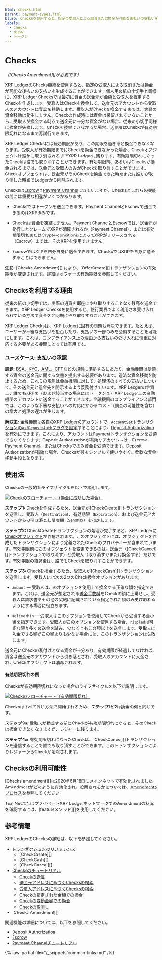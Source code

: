 ```yaml
---
html: checks.html
parent: payment-types.html
blurb: Checksを使用すると、指定の受取人による取消または換金が可能な後払いの支払いを生成することができます。
labels:
  - Checks
  - 支払い
  - トークン
---
```

# Checks

_（[Checks Amendment][]が必要です）_

XRP LedgerのChecks機能を使用すると、指定の受取人による取消または換金が可能な後払いの支払いを生成することができます。個人用の紙の小切手と同様に、XRP Ledger Checksでは最初に資金の送金元が金額と受取人を指定するCheckを作成します。受取人はCheckを換金して、送金元のアカウントから受取人のアカウントに資金を移動します。受取人がCheckを換金するまでは、実際の資金移動は発生しません。Checkの作成時には資金は保留されていないことから、受取人が換金する時点で送金元に十分な資金がない場合、従来の小切手同様に換金が失敗します。Checkを換金できなかった場合、送信者はCheckが有効期限切れになるまで再試行できます。

XRP Ledger Checksには有効期限があり、この期限を過ぎると換金できなくなります。受取人が有効期限までにCheckを換金できなかった場合、Checkオブジェクトは誰かに取り消されるまでXRP Ledgerに残ります。有効期限切れになったCheckは誰でも取り消すことができます。有効期限前、あるいはChecksが換金されるまでは、送金元と受取人のみがCheckを取り消すことができます。Checkオブジェクトは、送金元がそのCheckを換金できた時点または誰かが取り消した時点でLedgerから削除されます。

Checksは[Escrow](escrow.md)と[Payment Channel](../../tutorials/use-specialized-payment-types/use-payment-channels.md)に似ていますが、Checksとこれらの機能の間には重要な相違がいくつかあります。

* Checksではトークンを送金できます。Payment ChannelとEscrowで送金できるのはXRPのみです。

* Checksは資金を凍結しません。Payment ChannelとEscrowでは、送金元が発行したクレームでXRPが清算されるか（Payment Channel）、または有効期限切れまたはCrypto-conditionsによってXRPがリリースされる（Escrow）までは、そのXRPを使用できません。

* EscrowではXRPを自分自身に送金できます。ChecksではXRPを自身に送金することはできません。


**注記:** [Checks Amendment][] により、[OfferCreate][]トランザクションの有効期限が変更されます。詳細は[オファーの有効期限](../tokens/decentralized-exchange/offers.md#オファーの有効期限)を参照してください。


## Checksを利用する理由

従来の紙の小切手では、実際の通貨を即座にやり取りすることなく残高を送金できます。XRP Ledger Checksを使用すると、銀行業界でよく利用され受け入れられている方法で資金を非同期にやり取りすることができます。

XRP Ledger Checksは、XRP Ledgerに固有の問題も解決できます。たとえば、ユーザーが不審な支払いを拒否したり、支払いの一部のみを受領することを可能にします。これは、コンプライアンス上の理由から支払いの受け入れに慎重に対応する必要がある機関にとっては有用です。


### ユースケース: 支払いの承認

**課題:** [BSA、KYC、AML、CFT](../tokens/fungible-tokens/stablecoins/compliance-guidelines.md)などの規制に準拠するにあたり、金融機関は受領する資金の送金元に関する文書を提出する必要があります。違法な資金移動を防止するため、これらの規制は金融機関に対して、処理済のすべての支払いについて、その送金元と送金先を開示するよう義務付けています。XRP Ledgerの性質上、誰でもXRPを（および該当する場合にはトークンを）XRP Ledger上の金融機関のアカウントに送金することができます。金融機関のコンプライアンス部門では、このような不審な支払いへの対応にかかるコスト（罰金の可能性を含む）の増大と処理の遅れが生じます。

**解決策:** 金融機関は各自のXRP Ledgerのアカウントで、[`AccountSet`トランザクションの`asfDepositAuth`フラグを設定](../../references/protocol/transactions/types/accountset.md)することにより、[Deposit Authorization](../accounts/depositauth.md)を有効にできます。これにより、アカウントはPaymentトランザクションを受領できなくなります。Deposit Authorizationが有効なアカウントは、Escrow、Payment Channel、またはChecksでのみ資金を受領できます。Deposit Authorizationが有効な場合、Checksが最もシンプルで使いやすく、柔軟な資金移動手段となります。


## 使用法

Checksの一般的なライフサイクルを以下で説明します。

<!--{# Diagram source: https://docs.google.com/drawings/d/1Ez8OZVB2TLH-b_kSFOAgfYqXlEQt4KaUBW6F3TJAv_Q/edit #}-->

[![Checkのフローチャート（換金に成功した場合）](/img/checks-happy-path.ja.png)](/img/checks-happy-path.ja.png)

**ステップ1:** Checkを作成するため、送金元が[CheckCreate][]トランザクションを送信し、受取人（`Destination`）、有効期限（`Expiration`）、および送金元アカウントからの引き落とし限度額（`SendMax`）を指定します。


**ステップ2:** CheckCreateトランザクションの処理が完了すると、XRP Ledgerに[Checkオブジェクト](../../references/protocol/ledger-data/ledger-entry-types/check.md)が作成されます。このオブジェクトには、オブジェクトを作成したトランザクションにより定義されたCheckのプロパティーが含まれています。有効期限前にこのオブジェクトを変更できるのは、送金元（[CheckCancel][]トランザクションで取り消す）と受取人（取り消すかまたは換金する）だけです。有効期限の経過後は、誰でもCheckを取り消すことができます。

**ステップ3:** Checkを換金するため、受取人が[CheckCash][]トランザクションを送信します。受取人には次の2つのCheck換金オプションがあります。

* `Amount` — 受取人はこのオプションを使用して換金する正確な額を指定できます。これは、送金元が想定される[送金手数料](../tokens/transfer-fees.md)をCheckの額に上乗せし、受取人は請求書やその他の契約に記載されている指定された額のみ受け取れるようにする場合に役立ちます。

* `DeliverMin` — 受取人はこのオプションを使用してCheckから受領する最小額を指定できます。受取人がこのオプションを使用する場合、`rippled`は可能な限り多くの送金を試み、少なくともこの額以上を送金します。受取人に入金できる額がこの額よりも少ない場合には、このトランザクションは失敗します。

送金元にCheckの裏付けとなる資金が十分あり、有効期限が経過してなければ、資金は送金元のアカウントから引き落とされ、受取人のアカウントに入金され、Checkオブジェクトは消却されます。



#### 有効期限切れの例

Checksが有効期限切れになった場合のライフサイクルを以下で説明します。

<!--{# Diagram source: https://docs.google.com/drawings/d/11auqa0kVUPonqlc_RaQUfHcSkUI47xneSKpwlLxzSK0/edit #}-->

[![Checkのフローチャート（有効期限切れ）](/img/checks-expiration.ja.png)](/img/checks-expiration.ja.png)


Checksはすべて同じ方法で開始されるため、**ステップ1と2**は換金の例と同じです。

**ステップ3a:** 受取人が換金する前にCheckが有効期限切れになると、そのCheckは換金できなくなりますが、レジャーに残ります。

**ステップ4a:** 有効期限切れになったCheckは、[CheckCancel][]トランザクションを送信することで誰でも取り消すことができます。このトランザクションによりレジャーからCheckが削除されます。  



## Checksの利用可能性

[Checks amendment][]は2020年6月18日にメインネットで有効化されました。Amendmentがどのように有効化され、投票されるかについては、[Amendmentsプロセス](../networks-and-servers/amendments.md#amendmentプロセス)を参照してください。

Test NetまたはプライベートXRP LedgerネットワークでのAmendmentの状況を確認するには、[featureメソッド][]を使用してください。


## 参考情報

XRP LedgerのChecksの詳細は、以下を参照してください。

- [トランザクションのリファレンス](../../references/protocol/transactions/types/index.md)
    - [CheckCreate][]
    - [CheckCash][]
    - [CheckCancel][]
- [Checksのチュートリアル](../../tutorials/use-specialized-payment-types/use-checks/use-checks.md)
    - [Checkの送信](../../tutorials/use-specialized-payment-types/use-checks/send-a-check.md)
    - [送金元アドレスに基づくChecksの検索](../../tutorials/use-specialized-payment-types/use-checks/look-up-checks-by-sender.md)
    - [受取人アドレスに基づくChecksの検索](../../tutorials/use-specialized-payment-types/use-checks/look-up-checks-by-recipient.md)
    - [Checkの指定された金額での換金](../../tutorials/use-specialized-payment-types/use-checks/cash-a-check-for-an-exact-amount.md)
    - [Checkの変動金額での換金](../../tutorials/use-specialized-payment-types/use-checks/cash-a-check-for-a-flexible-amount.md)
    - [Checkの取消し](../../tutorials/use-specialized-payment-types/use-checks/cancel-a-check.md)
- [Checks Amendment][]

関連機能の詳細については、以下を参照してください。

* [Deposit Authorization](../accounts/depositauth.md)
* [Escrow](escrow.md)
* [Payment Channelチュートリアル](../../tutorials/use-specialized-payment-types/use-payment-channels.md)

{% raw-partial file="/_snippets/common-links.md" /%}
